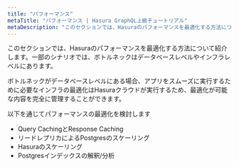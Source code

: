 ```yaml
---
title: "パフォーマンス"
metaTitle: "パフォーマンス | Hasura GraphQL上級チュートリアル"
metaDescription: "このセクションでは、Hasuraのパフォーマンスを最適化する方法について紹介します。一部のシナリオでは、ボトルネックはデータベースレベルやインフラレベルにあります。"
---
```


このセクションでは、Hasuraのパフォーマンスを最適化する方法について紹介します。一部のシナリオでは、ボトルネックはデータベースレベルやインフラレベルにあります。

ボトルネックがデータベースレベルにある場合、アプリをスムーズに実行するために必要なインフラの最適化はHasuraクラウドが実行するため、最適化が可能な内容を完全に管理することができます。

以下を通じてパフォーマンスの最適化を検討します

- Query CachingとResponse Caching
- リードレプリカによるPostgresのスケーリング
- Hasuraのスケーリング
- Postgresインデックスの解釈/分析
